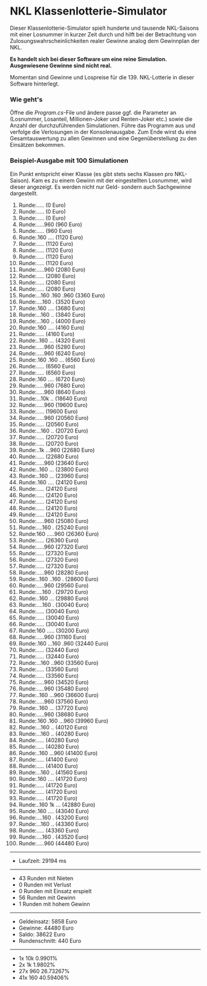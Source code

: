 # NKL Klassenlotterie-Simulator
Dieser Klassenlotterie-Simulator spielt hunderte und tausende NKL-Saisons mit einer Losnummer in kurzer Zeit durch 
und hilft bei der Betrachtung von Zulosungswahrscheinlichkeiten realer Gewinne analog dem Gewinnplan der NKL.

__Es handelt sich bei dieser Software um eine reine Simulation. Ausgewiesene Gewinne sind nicht real.__

Momentan sind Gewinne und Lospreise für die 139. NKL-Lotterie in dieser Software hinterlegt. 

### Wie geht's

Öffne die _Program.cs_-File und ändere passe ggf. die Parameter an (Losnummer, Losanteil, Millionen-Joker und Renten-Joker etc.) sowie die Anzahl der durchzuführenden Simulationen. Führe das Programm aus und verfolge die Verlosungen in der Konsolenausgabe. Zum Ende wirst du eine
Gesamtauswertung zu allen Gewinnen und eine Gegenüberstellung zu den Einsätzen bekommen.

### Beispiel-Ausgabe mit 100 Simulationen

Ein Punkt entspricht einer Klasse (es gibt stets sechs Klassen pro NKL-Saison). 
Kam es zu einem Gewinn mit der eingestellten Losnummer, wird dieser angezeigt. 
Es werden nicht nur Geld- sondern auch Sachgewinne dargestellt. 

1. Runde:..... (0 Euro)
2. Runde:..... (0 Euro)
3. Runde:..... (0 Euro)
4. Runde:.....960  (960 Euro)
5. Runde:..... (960 Euro)
6. Runde:.160 .... (1120 Euro)
7. Runde:..... (1120 Euro)
8. Runde:..... (1120 Euro)
9. Runde:..... (1120 Euro)
10. Runde:..... (1120 Euro)
11. Runde:.....960  (2080 Euro)
12. Runde:..... (2080 Euro)
13. Runde:..... (2080 Euro)
14. Runde:..... (2080 Euro)
15. Runde:...160 .160 .960  (3360 Euro)
16. Runde:....160 . (3520 Euro)
17. Runde:.160 .... (3680 Euro)
18. Runde:...160 .. (3840 Euro)
19. Runde:...160 .. (4000 Euro)
20. Runde:.160 .... (4160 Euro)
21. Runde:..... (4160 Euro)
22. Runde:..160 ... (4320 Euro)
23. Runde:.....960  (5280 Euro)
24. Runde:.....960  (6240 Euro)
25. Runde:.160 .160 ... (6560 Euro)
26. Runde:..... (6560 Euro)
27. Runde:..... (6560 Euro)
28. Runde:.160 .... (6720 Euro)
29. Runde:.....960  (7680 Euro)
30. Runde:.....960  (8640 Euro)
31. Runde:...10k .. (18640 Euro)
32. Runde:.....960  (19600 Euro)
33. Runde:..... (19600 Euro)
34. Runde:.....960  (20560 Euro)
35. Runde:..... (20560 Euro)
36. Runde:...160 .. (20720 Euro)
37. Runde:..... (20720 Euro)
38. Runde:..... (20720 Euro)
39. Runde:..1k ...960  (22680 Euro)
40. Runde:..... (22680 Euro)
41. Runde:.....960  (23640 Euro)
42. Runde:..160 ... (23800 Euro)
43. Runde:..160 ... (23960 Euro)
44. Runde:.160 .... (24120 Euro)
45. Runde:..... (24120 Euro)
46. Runde:..... (24120 Euro)
47. Runde:..... (24120 Euro)
48. Runde:..... (24120 Euro)
49. Runde:..... (24120 Euro)
50. Runde:.....960  (25080 Euro)
51. Runde:....160 . (25240 Euro)
52. Runde:160 .....960  (26360 Euro)
53. Runde:..... (26360 Euro)
54. Runde:.....960  (27320 Euro)
55. Runde:..... (27320 Euro)
56. Runde:..... (27320 Euro)
57. Runde:..... (27320 Euro)
58. Runde:.....960  (28280 Euro)
59. Runde:..160 ..160 . (28600 Euro)
60. Runde:.....960  (29560 Euro)
61. Runde:....160 . (29720 Euro)
62. Runde:..160 ... (29880 Euro)
63. Runde:....160 . (30040 Euro)
64. Runde:..... (30040 Euro)
65. Runde:..... (30040 Euro)
66. Runde:..... (30040 Euro)
67. Runde:160 ..... (30200 Euro)
68. Runde:.....960  (31160 Euro)
69. Runde:.160 ...160 .960  (32440 Euro)
70. Runde:..... (32440 Euro)
71. Runde:..... (32440 Euro)
72. Runde:...160 ..960  (33560 Euro)
73. Runde:..... (33560 Euro)
74. Runde:..... (33560 Euro)
75. Runde:.....960  (34520 Euro)
76. Runde:.....960  (35480 Euro)
77. Runde:..160 ...960  (36600 Euro)
78. Runde:.....960  (37560 Euro)
79. Runde:..160 ... (37720 Euro)
80. Runde:.....960  (38680 Euro)
81. Runde:.160 .160 ...960  (39960 Euro)
82. Runde:...160 .. (40120 Euro)
83. Runde:...160 .. (40280 Euro)
84. Runde:..... (40280 Euro)
85. Runde:..... (40280 Euro)
86. Runde:..160 ...960  (41400 Euro)
87. Runde:..... (41400 Euro)
88. Runde:..... (41400 Euro)
89. Runde:...160 .. (41560 Euro)
90. Runde:.160 .... (41720 Euro)
91. Runde:..... (41720 Euro)
92. Runde:..... (41720 Euro)
93. Runde:..... (41720 Euro)
94. Runde:..160 1k ... (42880 Euro)
95. Runde:.160 .... (43040 Euro)
96. Runde:....160 . (43200 Euro)
97. Runde:...160 .. (43360 Euro)
98. Runde:..... (43360 Euro)
99. Runde:....160 . (43520 Euro)
100. Runde:.....960  (44480 Euro)

----------
* Laufzeit: 29194 ms
----------
* 43 Runden mit Nieten
* 0 Runden mit Verlust
* 0 Runden mit Einsatz erspielt
* 56 Runden mit Gewinn
* 1 Runden mit hohem Gewinn
----------
* Geldeinsatz: 5858 Euro
* Gewinne: 44480 Euro
* Saldo: 38622 Euro
* Rundenschnitt: 440 Euro
----------
* 1x 10k 0.9901%
* 2x 1k 1.9802%
* 27x 960 26.73267%
* 41x 160 40.59406%